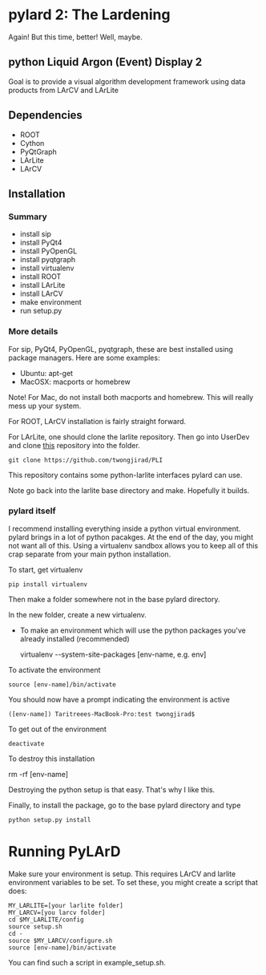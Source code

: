 # pylard 2: The Lardening

Again! But this time, better! Well, maybe.

## python Liquid Argon (Event) Display 2

Goal is to provide a visual algorithm development framework using data products from LArCV and LArLite

## Dependencies

* ROOT
* Cython
* PyQtGraph
* LArLite
* LArCV

## Installation

### Summary
* install sip
* install PyQt4
* install PyOpenGL
* install pyqtgraph
* install virtualenv
* install ROOT
* install LArLite
* install LArCV
* make environment
* run setup.py

### More details

For sip, PyQt4, PyOpenGL, pyqtgraph, these are best installed using package managers. Here are some examples:

* Ubuntu: apt-get
* MacOSX: macports or homebrew

Note! For Mac, do not install both macports and homebrew. This will really mess up your system.

For ROOT, LArCV installation is fairly straight forward.

For LArLite, one should clone the larlite repository.  Then go into UserDev and clone [this](https://github.com/twongjirad/PLI) repository into the folder.

    git clone https://github.com/twongjirad/PLI

This repository contains some python-larlite interfaces pylard can use.

Note go back into the larlite base directory and make. Hopefully it builds.

### pylard itself

I recommend installing everything inside a python virtual environment.  pylard brings in a lot of python pacakges. At the end of the day, you might not want all of this. Using a virtualenv sandbox allows you to keep all of this crap separate from your main python installation.

To start, get virtualenv
  
    pip install virtualenv

Then make a folder somewhere not in the base pylard directory.  

In the new folder, create a new virtualenv.
* To make an environment which will use the python packages you've already installed (recommended)

    virtualenv --system-site-packages [env-name, e.g. env]

To activate the environment

    source [env-name]/bin/activate


You should now have a prompt indicating the environment is active

    ([env-name]) Taritreees-MacBook-Pro:test twongjirad$

To get out of the environment

    deactivate

To destroy this installation

   rm -rf [env-name]

Destroying the python setup is that easy. That's why I like this.

Finally, to install the package, go to the base pylard directory and type

    python setup.py install

# Running PyLArD

Make sure your environment is setup. This requires LArCV and larlite environment variables to be set.  To set these, you might create a script that does:

    MY_LARLITE=[your larlite folder]
    MY_LARCV=[you larcv folder]
    cd $MY_LARLITE/config
    source setup.sh
    cd -
    source $MY_LARCV/configure.sh
    source [env-name]/bin/activate

You can find such a script in example_setup.sh.

